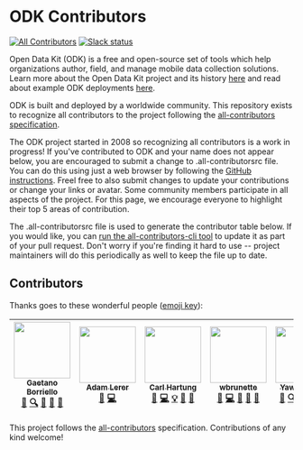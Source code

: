 # ODK Contributors
[![All Contributors](https://img.shields.io/badge/all_contributors-6-orange.svg?style=flat-square)](#contributors)
[![Slack status](http://slack.opendatakit.org/badge.svg)](http://slack.opendatakit.org)

Open Data Kit (ODK) is a free and open-source set of tools which help organizations author, field, and manage mobile data collection solutions. Learn more about the Open Data Kit project and its history [here](https://opendatakit.org/about/) and read about example ODK deployments [here](https://opendatakit.org/about/deployments/).

ODK is built and deployed by a worldwide community. This repository exists to recognize all contributors to the project following the [all-contributors specification](https://github.com/kentcdodds/all-contributors).

The ODK project started in 2008 so recognizing all contributors is a work in progress! If you've contributed to ODK and your name does not appear below, you are encouraged to submit a change to .all-contributorsrc file. You can do this using just a web browser by following the [GitHub instructions](https://help.github.com/articles/editing-files-in-your-repository/). Freel free to also submit changes to update your contributions or change your links or avatar. Some community members participate in all aspects of the project. For this page, we encourage everyone to highlight their top 5 areas of contribution.

The .all-contributorsrc file is used to generate the contributor table below. If you would like, you can [run the all-contributors-cli tool](https://github.com/jfmengels/all-contributors-cli) to update it as part of your pull request. Don't worry if you're finding it hard to use -- project maintainers will do this periodically as well to keep the file up to date.

## Contributors

Thanks goes to these wonderful people ([emoji key](https://github.com/kentcdodds/all-contributors#emoji-key)):

<!-- ALL-CONTRIBUTORS-LIST:START - Do not remove or modify this section -->
<!-- prettier-ignore -->
| [<img src="https://news.cs.washington.edu/wp-content/uploads/2015/05/Gaetano_FP-copy11.png" width="100px;"/><br /><sub><b>Gaetano Borriello</b></sub>](https://homes.cs.washington.edu/~gaetano/)<br />[🎨](#design-gaetano "Design") [🔍](#fundingFinding-gaetano "Funding Finding") [🤔](#ideas-gaetano "Ideas, Planning, & Feedback") [📢](#talk-gaetano "Talks") [💬](#question-gaetano "Answering Questions") | [<img src="https://avatars2.githubusercontent.com/u/5702157?v=4" width="100px;"/><br /><sub><b>Adam Lerer</b></sub>](https://research.fb.com/people/lerer-adam/)<br />[🐛](https://github.com/opendatakit/contributors/issues?q=author%3Aadamlerer "Bug reports") [💻](https://github.com/opendatakit/contributors/commits?author=adamlerer "Code") | [<img src="https://opendatakit.org/assets/images/pmc/carl-hartung.jpg" width="100px;"/><br /><sub><b>Carl Hartung</b></sub>](https://github.com/chartung)<br />[🐛](https://github.com/opendatakit/contributors/issues?q=author%3Achartung "Bug reports") [💻](https://github.com/opendatakit/contributors/commits?author=chartung "Code") [💡](#example-chartung "Examples") [🤔](#ideas-chartung "Ideas, Planning, & Feedback") [📢](#talk-chartung "Talks") | [<img src="https://opendatakit.org/assets/images/pmc/waylon-brunette.jpg" width="100px;"/><br /><sub><b>wbrunette</b></sub>](https://github.com/wbrunette)<br />[🐛](https://github.com/opendatakit/contributors/issues?q=author%3Awbrunette "Bug reports") [💻](https://github.com/opendatakit/contributors/commits?author=wbrunette "Code") [🤔](#ideas-wbrunette "Ideas, Planning, & Feedback") [📢](#talk-wbrunette "Talks") [👀](#review-wbrunette "Reviewed Pull Requests") | [<img src="https://avatars3.githubusercontent.com/u/32369?v=4" width="100px;"/><br /><sub><b>Yaw Anokwa</b></sub>](https://github.com/yanokwa)<br />[🤔](#ideas-yanokwa "Ideas, Planning, & Feedback") [🔍](#fundingFinding-yanokwa "Funding Finding") [💬](#question-yanokwa "Answering Questions") [💻](https://github.com/opendatakit/contributors/commits?author=yanokwa "Code") [🚇](#infra-yanokwa "Infrastructure (Hosting, Build-Tools, etc)") | [<img src="https://avatars1.githubusercontent.com/u/8918023?v=4" width="100px;"/><br /><sub><b>Shobhit Agarwal</b></sub>](https://github.com/shobhitagarwal1612)<br />[🐛](https://github.com/opendatakit/contributors/issues?q=author%3Ashobhitagarwal1612 "Bug reports") [💻](https://github.com/opendatakit/contributors/commits?author=shobhitagarwal1612 "Code") [🎨](#design-shobhitagarwal1612 "Design") [🤔](#ideas-shobhitagarwal1612 "Ideas, Planning, & Feedback") [👀](#review-shobhitagarwal1612 "Reviewed Pull Requests") |
| :---: | :---: | :---: | :---: | :---: | :---: |
<!-- ALL-CONTRIBUTORS-LIST:END -->

This project follows the [all-contributors](https://github.com/kentcdodds/all-contributors) specification. Contributions of any kind welcome!